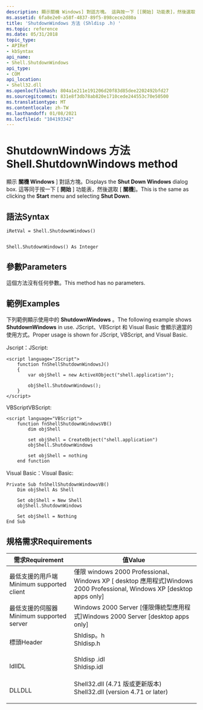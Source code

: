 ```yaml
---
description: 顯示關機 Windows] 對話方塊。 這與按一下 [[開始] 功能表]，然後選取 [關機] 相同。
ms.assetid: 6fa8e2e0-a58f-4837-89f5-898cece2d80a
title: 'ShutdownWindows 方法 (Shldisp .h) '
ms.topic: reference
ms.date: 05/31/2018
topic_type:
- APIRef
- kbSyntax
api_name:
- Shell.ShutdownWindows
api_type:
- COM
api_location:
- Shell32.dll
ms.openlocfilehash: 804a1e211e191206d20f83d85dee2202492bfd27
ms.sourcegitcommit: 831e8f3db78ab820e1710cede244553c70e50500
ms.translationtype: MT
ms.contentlocale: zh-TW
ms.lasthandoff: 01/08/2021
ms.locfileid: "104193342"
---
```

# <a name="shellshutdownwindows-method"></a><span data-ttu-id="1348b-104">ShutdownWindows 方法</span><span class="sxs-lookup"><span data-stu-id="1348b-104">Shell.ShutdownWindows method</span></span>

<span data-ttu-id="1348b-105">顯示 **關機 Windows** ] 對話方塊。</span><span class="sxs-lookup"><span data-stu-id="1348b-105">Displays the **Shut Down Windows** dialog box.</span></span> <span data-ttu-id="1348b-106">這等同于按一下 [ **開始** ] 功能表，然後選取 [ **關機**]。</span><span class="sxs-lookup"><span data-stu-id="1348b-106">This is the same as clicking the **Start** menu and selecting **Shut Down**.</span></span>

## <a name="syntax"></a><span data-ttu-id="1348b-107">語法</span><span class="sxs-lookup"><span data-stu-id="1348b-107">Syntax</span></span>


```JScript
iRetVal = Shell.ShutdownWindows()
```


```VB

Shell.ShutdownWindows() As Integer
```





## <a name="parameters"></a><span data-ttu-id="1348b-108">參數</span><span class="sxs-lookup"><span data-stu-id="1348b-108">Parameters</span></span>

<span data-ttu-id="1348b-109">這個方法沒有任何參數。</span><span class="sxs-lookup"><span data-stu-id="1348b-109">This method has no parameters.</span></span>

## <a name="examples"></a><span data-ttu-id="1348b-110">範例</span><span class="sxs-lookup"><span data-stu-id="1348b-110">Examples</span></span>

<span data-ttu-id="1348b-111">下列範例顯示使用中的 **ShutdownWindows** 。</span><span class="sxs-lookup"><span data-stu-id="1348b-111">The following example shows **ShutdownWindows** in use.</span></span> <span data-ttu-id="1348b-112">JScript、VBScript 和 Visual Basic 會顯示適當的使用方式。</span><span class="sxs-lookup"><span data-stu-id="1348b-112">Proper usage is shown for JScript, VBScript, and Visual Basic.</span></span>

<span data-ttu-id="1348b-113">Jscript：</span><span class="sxs-lookup"><span data-stu-id="1348b-113">JScript:</span></span>


```JScript
<script language="JScript">
    function fnShellShutdownWindowsJ()
    {
        var objShell = new ActiveXObject("shell.application");
        
        objShell.ShutdownWindows();
    }
</script>
```



<span data-ttu-id="1348b-114">VBScript</span><span class="sxs-lookup"><span data-stu-id="1348b-114">VBScript:</span></span>


```VB
<script language="VBScript">
    function fnShellShutdownWindowsVB()
        dim objShell
        
        set objShell = CreateObject("shell.application")
        objShell.ShutdownWindows

        set objShell = nothing
    end function
```



<span data-ttu-id="1348b-115">Visual Basic：</span><span class="sxs-lookup"><span data-stu-id="1348b-115">Visual Basic:</span></span>


```VB
Private Sub fnShellShutdownWindowsVB()
    Dim objShell As Shell
    
    Set objShell = New Shell
    objShell.ShutdownWindows

    Set objShell = Nothing
End Sub
```



## <a name="requirements"></a><span data-ttu-id="1348b-116">規格需求</span><span class="sxs-lookup"><span data-stu-id="1348b-116">Requirements</span></span>



| <span data-ttu-id="1348b-117">需求</span><span class="sxs-lookup"><span data-stu-id="1348b-117">Requirement</span></span> | <span data-ttu-id="1348b-118">值</span><span class="sxs-lookup"><span data-stu-id="1348b-118">Value</span></span> |
|-------------------------------------|----------------------------------------------------------------------------------------------------------------|
| <span data-ttu-id="1348b-119">最低支援的用戶端</span><span class="sxs-lookup"><span data-stu-id="1348b-119">Minimum supported client</span></span><br/> | <span data-ttu-id="1348b-120">僅限 windows 2000 Professional、Windows XP \[ desktop 應用程式\]</span><span class="sxs-lookup"><span data-stu-id="1348b-120">Windows 2000 Professional, Windows XP \[desktop apps only\]</span></span><br/>                                         |
| <span data-ttu-id="1348b-121">最低支援的伺服器</span><span class="sxs-lookup"><span data-stu-id="1348b-121">Minimum supported server</span></span><br/> | <span data-ttu-id="1348b-122">Windows 2000 Server \[僅限傳統型應用程式\]</span><span class="sxs-lookup"><span data-stu-id="1348b-122">Windows 2000 Server \[desktop apps only\]</span></span><br/>                                                           |
| <span data-ttu-id="1348b-123">標頭</span><span class="sxs-lookup"><span data-stu-id="1348b-123">Header</span></span><br/>                   | <dl> <span data-ttu-id="1348b-124"><dt>Shldisp。h</dt></span><span class="sxs-lookup"><span data-stu-id="1348b-124"><dt>Shldisp.h</dt></span></span> </dl>                           |
| <span data-ttu-id="1348b-125">Idl</span><span class="sxs-lookup"><span data-stu-id="1348b-125">IDL</span></span><br/>                      | <dl> <span data-ttu-id="1348b-126"><dt>Shldisp .idl</dt></span><span class="sxs-lookup"><span data-stu-id="1348b-126"><dt>Shldisp.idl</dt></span></span> </dl>                         |
| <span data-ttu-id="1348b-127">DLL</span><span class="sxs-lookup"><span data-stu-id="1348b-127">DLL</span></span><br/>                      | <dl> <span data-ttu-id="1348b-128"><dt>Shell32.dll (4.71 版或更新版本) </dt></span><span class="sxs-lookup"><span data-stu-id="1348b-128"><dt>Shell32.dll (version 4.71 or later)</dt></span></span> </dl> |



 

 




